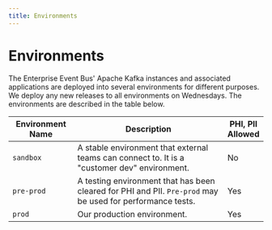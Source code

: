 ```yaml
---
title: Environments
---
```


# **Environments**

The Enterprise Event Bus' Apache Kafka instances and associated applications are deployed into several environments for different purposes. We deploy any new releases to all environments on Wednesdays. The environments are described in the table below.

| Environment Name | Description                                                                                                | PHI, PII<br>Allowed |
|------------------|------------------------------------------------------------------------------------------------------------|---------------------|
| `sandbox`        | A stable environment that external teams can connect to. It is a "customer dev" environment.               | No                  |
| `pre-prod`       | A testing environment that has been cleared for PHI and PII. `Pre-prod` may be used for performance tests. | Yes                 |
| `prod`           | Our production environment.                                                                                | Yes                 |
